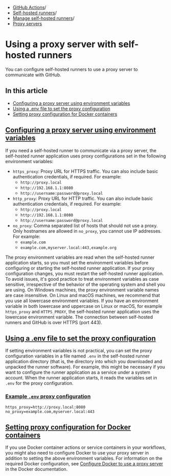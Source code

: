   * [GitHub Actions](https://docs.github.com/en/actions "GitHub Actions")/
  * [Self-hosted runners](https://docs.github.com/en/actions/hosting-your-own-runners "Self-hosted runners")/
  * [Manage self-hosted runners](https://docs.github.com/en/actions/hosting-your-own-runners/managing-self-hosted-runners "Manage self-hosted runners")/
  * [Proxy servers](https://docs.github.com/en/actions/hosting-your-own-runners/managing-self-hosted-runners/using-a-proxy-server-with-self-hosted-runners "Proxy servers")


# Using a proxy server with self-hosted runners
You can configure self-hosted runners to use a proxy server to communicate with GitHub.
## In this article
  * [Configuring a proxy server using environment variables](https://docs.github.com/en/actions/hosting-your-own-runners/managing-self-hosted-runners/using-a-proxy-server-with-self-hosted-runners#configuring-a-proxy-server-using-environment-variables)
  * [Using a .env file to set the proxy configuration](https://docs.github.com/en/actions/hosting-your-own-runners/managing-self-hosted-runners/using-a-proxy-server-with-self-hosted-runners#using-a-env-file-to-set-the-proxy-configuration)
  * [Setting proxy configuration for Docker containers](https://docs.github.com/en/actions/hosting-your-own-runners/managing-self-hosted-runners/using-a-proxy-server-with-self-hosted-runners#setting-proxy-configuration-for-docker-containers)


## [Configuring a proxy server using environment variables](https://docs.github.com/en/actions/hosting-your-own-runners/managing-self-hosted-runners/using-a-proxy-server-with-self-hosted-runners#configuring-a-proxy-server-using-environment-variables)
If you need a self-hosted runner to communicate via a proxy server, the self-hosted runner application uses proxy configurations set in the following environment variables:
  * `https_proxy`: Proxy URL for HTTPS traffic. You can also include basic authentication credentials, if required. For example: 
    * `http://proxy.local`
    * `http://192.168.1.1:8080`
    * `http://username:password@proxy.local`
  * `http_proxy`: Proxy URL for HTTP traffic. You can also include basic authentication credentials, if required. For example: 
    * `http://proxy.local`
    * `http://192.168.1.1:8080`
    * `http://username:password@proxy.local`
  * `no_proxy`: Comma separated list of hosts that should not use a proxy. Only hostnames are allowed in `no_proxy`, you cannot use IP addresses. For example: 
    * `example.com`
    * `example.com,myserver.local:443,example.org`


The proxy environment variables are read when the self-hosted runner application starts, so you must set the environment variables before configuring or starting the self-hosted runner application. If your proxy configuration changes, you must restart the self-hosted runner application.
To avoid issues, it's good practice to treat environment variables as case sensitive, irrespective of the behavior of the operating system and shell you are using.
On Windows machines, the proxy environment variable names are case insensitive. On Linux and macOS machines, we recommend that you use all lowercase environment variables. If you have an environment variable in both lowercase and uppercase on Linux or macOS, for example `https_proxy` and `HTTPS_PROXY`, the self-hosted runner application uses the lowercase environment variable.
The connection between self-hosted runners and GitHub is over HTTPS (port 443).
## [Using a .env file to set the proxy configuration](https://docs.github.com/en/actions/hosting-your-own-runners/managing-self-hosted-runners/using-a-proxy-server-with-self-hosted-runners#using-a-env-file-to-set-the-proxy-configuration)
If setting environment variables is not practical, you can set the proxy configuration variables in a file named `.env` in the self-hosted runner application directory (that is, the directory into which you downloaded and unpacked the runner software). For example, this might be necessary if you want to configure the runner application as a service under a system account. When the runner application starts, it reads the variables set in `.env` for the proxy configuration.
### [Example `.env` proxy configuration](https://docs.github.com/en/actions/hosting-your-own-runners/managing-self-hosted-runners/using-a-proxy-server-with-self-hosted-runners#example-env-proxy-configuration)
```
https_proxy=http://proxy.local:8080
no_proxy=example.com,myserver.local:443

```

## [Setting proxy configuration for Docker containers](https://docs.github.com/en/actions/hosting-your-own-runners/managing-self-hosted-runners/using-a-proxy-server-with-self-hosted-runners#setting-proxy-configuration-for-docker-containers)
If you use Docker container actions or service containers in your workflows, you might also need to configure Docker to use your proxy server in addition to setting the above environment variables.
For information on the required Docker configuration, see [Configure Docker to use a proxy server](https://docs.docker.com/network/proxy/) in the Docker documentation.
